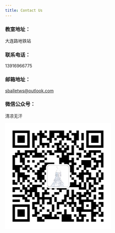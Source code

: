 ```yaml
---
title: Contact Us
---
```


### 教室地址：

大连路地铁站

### 联系电话：

13916966775

### 邮箱地址：
sballetws@outlook.com 

### 微信公众号：
清凉无汗


![gzh](/../assets/img/gzh.png)
